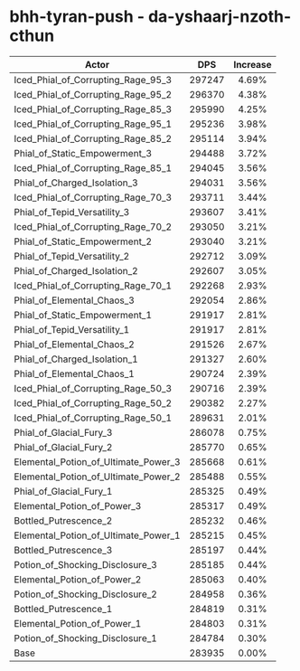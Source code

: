 # bhh-tyran-push - da-yshaarj-nzoth-cthun
| Actor | DPS | Increase |
|---|:---:|:---:|
|Iced_Phial_of_Corrupting_Rage_95_3|297247|4.69%|
|Iced_Phial_of_Corrupting_Rage_95_2|296370|4.38%|
|Iced_Phial_of_Corrupting_Rage_85_3|295990|4.25%|
|Iced_Phial_of_Corrupting_Rage_95_1|295236|3.98%|
|Iced_Phial_of_Corrupting_Rage_85_2|295114|3.94%|
|Phial_of_Static_Empowerment_3|294488|3.72%|
|Iced_Phial_of_Corrupting_Rage_85_1|294045|3.56%|
|Phial_of_Charged_Isolation_3|294031|3.56%|
|Iced_Phial_of_Corrupting_Rage_70_3|293711|3.44%|
|Phial_of_Tepid_Versatility_3|293607|3.41%|
|Iced_Phial_of_Corrupting_Rage_70_2|293050|3.21%|
|Phial_of_Static_Empowerment_2|293040|3.21%|
|Phial_of_Tepid_Versatility_2|292712|3.09%|
|Phial_of_Charged_Isolation_2|292607|3.05%|
|Iced_Phial_of_Corrupting_Rage_70_1|292268|2.93%|
|Phial_of_Elemental_Chaos_3|292054|2.86%|
|Phial_of_Static_Empowerment_1|291917|2.81%|
|Phial_of_Tepid_Versatility_1|291917|2.81%|
|Phial_of_Elemental_Chaos_2|291526|2.67%|
|Phial_of_Charged_Isolation_1|291327|2.60%|
|Phial_of_Elemental_Chaos_1|290724|2.39%|
|Iced_Phial_of_Corrupting_Rage_50_3|290716|2.39%|
|Iced_Phial_of_Corrupting_Rage_50_2|290382|2.27%|
|Iced_Phial_of_Corrupting_Rage_50_1|289631|2.01%|
|Phial_of_Glacial_Fury_3|286078|0.75%|
|Phial_of_Glacial_Fury_2|285770|0.65%|
|Elemental_Potion_of_Ultimate_Power_3|285668|0.61%|
|Elemental_Potion_of_Ultimate_Power_2|285488|0.55%|
|Phial_of_Glacial_Fury_1|285325|0.49%|
|Elemental_Potion_of_Power_3|285317|0.49%|
|Bottled_Putrescence_2|285232|0.46%|
|Elemental_Potion_of_Ultimate_Power_1|285215|0.45%|
|Bottled_Putrescence_3|285197|0.44%|
|Potion_of_Shocking_Disclosure_3|285185|0.44%|
|Elemental_Potion_of_Power_2|285063|0.40%|
|Potion_of_Shocking_Disclosure_2|284958|0.36%|
|Bottled_Putrescence_1|284819|0.31%|
|Elemental_Potion_of_Power_1|284803|0.31%|
|Potion_of_Shocking_Disclosure_1|284784|0.30%|
|Base|283935|0.00%|
